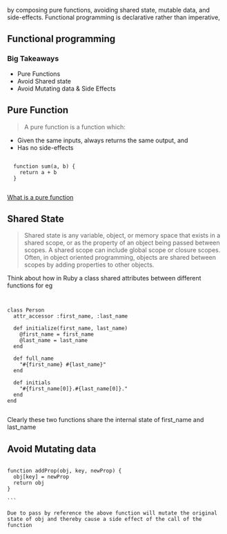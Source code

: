 by composing pure functions, avoiding shared state, mutable data, and side-effects. Functional programming is declarative rather than imperative,


## Functional programming

### Big Takeaways

* Pure Functions
* Avoid Shared state
* Avoid Mutating data & Side Effects


## Pure Function

> A pure function is a function which:
* Given the same inputs, always returns the same output, and
* Has no side-effects

```

  function sum(a, b) {
    return a + b
  }


```
[What is a pure function](https://medium.com/javascript-scene/master-the-javascript-interview-what-is-a-pure-function-d1c076bec976)

## Shared State

> Shared state is any variable, object, or memory space that exists in a shared scope, or as the property of an object being passed between scopes. A shared scope can include global scope or closure scopes. Often, in object oriented programming, objects are shared between scopes by adding properties to other objects.


Think about how in Ruby a class shared attributes between different functions for eg


```


class Person
  attr_accessor :first_name, :last_name

  def initialize(first_name, last_name)
    @first_name = first_name
    @last_name = last_name
  end

  def full_name
    "#{first_name} #{last_name}"
  end

  def initials
    "#{first_name[0]}.#{last_name[0]}."
  end
end


```

Clearly these two functions share the internal state of first_name and last_name




## Avoid Mutating data

````

function addProp(obj, key, newProp) {
  obj[key] = newProp
  return obj
}

```

Due to pass by reference the above function will mutate the original state of obj and thereby cause a side effect of the call of the function
